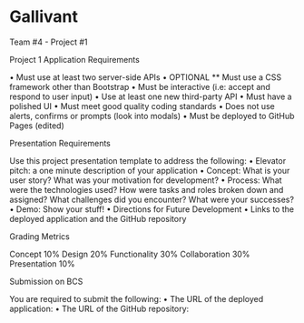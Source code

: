 # Gallivant
 Team #4 - Project #1


Project 1 Application Requirements

• Must use at least two server-side APIs
• OPTIONAL ** Must use a CSS framework other than Bootstrap
• Must be interactive (i.e: accept and respond to user input)
• Use at least one new third-party API
• Must have a polished UI
• Must meet good quality coding standards
• Does not use alerts, confirms or prompts (look into modals)
• Must be deployed to GitHub Pages (edited) 

Presentation Requirements

Use this project presentation template to address the following:
• Elevator pitch: a one minute description of your application
• Concept: What is your user story? What was your motivation for development?
• Process: What were the technologies used? How were tasks and roles broken down and assigned? What challenges did you encounter? What were your successes?
• Demo: Show your stuff!
• Directions for Future Development
• Links to the deployed application and the GitHub repository

Grading Metrics

Concept         10%
Design            20%
Functionality  30%
Collaboration  30%
Presentation   10%

Submission on BCS

You are required to submit the following:
• The URL of the deployed application: 
• The URL of the GitHub repository: 
